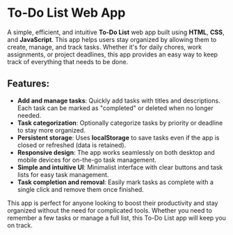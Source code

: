 # To-Do List Web App

A simple, efficient, and intuitive **To-Do List** web app built using **HTML**, **CSS**, and **JavaScript**. This app helps users stay organized by allowing them to create, manage, and track tasks. Whether it's for daily chores, work assignments, or project deadlines, this app provides an easy way to keep track of everything that needs to be done.

## Features:

* **Add and manage tasks**: Quickly add tasks with titles and descriptions. Each task can be marked as "completed" or deleted when no longer needed.
* **Task categorization**: Optionally categorize tasks by priority or deadline to stay more organized.
* **Persistent storage**: Uses **localStorage** to save tasks even if the app is closed or refreshed (data is retained).
* **Responsive design**: The app works seamlessly on both desktop and mobile devices for on-the-go task management.
* **Simple and intuitive UI**: Minimalist interface with clear buttons and task lists for easy task management.
* **Task completion and removal**: Easily mark tasks as complete with a single click and remove them once finished.

This app is perfect for anyone looking to boost their productivity and stay organized without the need for complicated tools. Whether you need to remember a few tasks or manage a full list, this To-Do List app will keep you on track.
